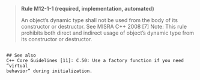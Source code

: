 > **Rule M12-1-1 (required, implementation, automated)**
>
> An object’s dynamic type shall not be used from the body of its
> constructor or destructor.
> See MISRA C++ 2008 [7]
> Note: This rule prohibits both direct and indirect usage of object’s dynamic type from
> its constructor or destructor.

```

## See also
C++ Core Guidelines [11]: C.50: Use a factory function if you need “virtual
behavior” during initialization.

```
